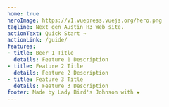 ```yaml
---
home: true
heroImage: https://v1.vuepress.vuejs.org/hero.png
tagline: Next gen Austin H3 Web site.
actionText: Quick Start →
actionLink: /guide/
features:
- title: Beer 1 Title
  details: Feature 1 Description
- title: Feature 2 Title
  details: Feature 2 Description
- title: Feature 3 Title
  details: Feature 3 Description
footer: Made by Lady Bird's Johnson with ❤️
---
```

